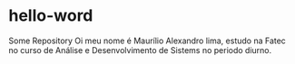 # hello-word
Some Repository
Oi meu nome é Maurílio Alexandro lima, estudo na Fatec no curso de Análise e Desenvolvimento de Sistems no periodo diurno. 

